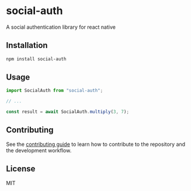 # social-auth

A social authentication library for react native

## Installation

```sh
npm install social-auth
```

## Usage

```js
import SocialAuth from "social-auth";

// ...

const result = await SocialAuth.multiply(3, 7);
```

## Contributing

See the [contributing guide](CONTRIBUTING.md) to learn how to contribute to the repository and the development workflow.

## License

MIT
